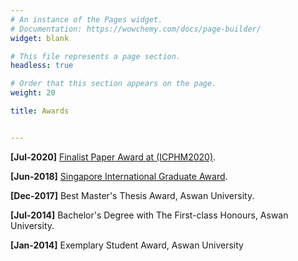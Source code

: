 ```yaml
---
# An instance of the Pages widget.
# Documentation: https://wowchemy.com/docs/page-builder/
widget: blank

# This file represents a page section.
headless: true

# Order that this section appears on the page.
weight: 20

title: Awards


---
```

**[Jul-2020]** [Finalist Paper Award at (ICPHM2020)](https://www.ntu.edu.sg/scse/news-events/news/detail/scse-phd-student-a-star-scholar-mohamed-ragab-finalist-paper-award-at-the-12th-ieee-international-conference-on-prognostics-and-health-management-(icphm2020)).

**[Jun-2018]** [Singapore International Graduate Award](https://www.a-star.edu.sg/Scholarships/for-graduate-studies/singapore-international-graduate-award-singa).

**[Dec-2017]** Best Master's Thesis Award, Aswan University.

**[Jul-2014]** Bachelor's Degree with The First-class Honours, Aswan University.

**[Jan-2014]** Exemplary Student Award, Aswan University 


